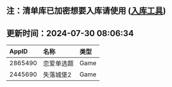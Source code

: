 ## 注：清单库已加密想要入库请使用 ([入库工具](https://github.com/BlankTMing/ManifestAutoUpdate/releases))

## 更新时间：2024-07-30 08:06:34
| AppID | 名称 | 类型  |
| :-------------------- | :----------------------------- | :----------- |
| 2865490 | 恋爱单选题| Game |
| 2445690 | 失落城堡2| Game |

